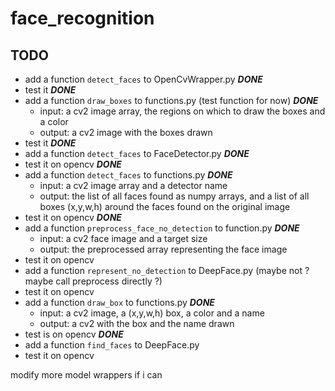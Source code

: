 # face_recognition

## TODO

- add a function `detect_faces` to OpenCvWrapper.py ***DONE***<br>
- test it ***DONE***
- add a function `draw_boxes` to functions.py (test function for now) ***DONE***
    - input: a cv2 image array, the regions on which to draw the boxes and a color
    - output: a cv2 image with the boxes drawn
- test it ***DONE***
- add a function `detect_faces` to FaceDetector.py ***DONE***
- test it on opencv ***DONE***
- add a function `detect_faces` to functions.py ***DONE***
    - input: a cv2 image array and a detector name
    - output: the list of all faces found as numpy arrays, and a list of all boxes (x,y,w,h) around the faces found on the original image
- test it on opencv ***DONE***
- add a function `preprocess_face_no_detection` to function.py ***DONE***
    - input: a cv2 face image and a target size
    - output: the preprocessed array representing the face image
- test it on opencv
- add a function `represent_no_detection` to DeepFace.py (maybe not ? maybe call preprocess directly ?)
- test it on opencv
- add a function `draw_box` to functions.py ***DONE***
    - input: a cv2 image, a (x,y,w,h) box, a color and a name
    - output: a cv2 with the box and the name drawn
- test is on opencv ***DONE***
- add a function `find_faces` to DeepFace.py
- test it on opencv

modify more model wrappers if i can